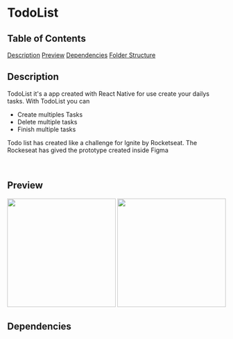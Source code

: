 # TodoList

## Table of Contents

[Description](#description)
[Preview](#preview)
[Dependencies](#dependencies)
[Folder Structure](#folder-structure)

## Description

TodoList it's a app created with React Native for use create your dailys tasks.
With TodoList you can

- Create multiples Tasks
- Delete multiple tasks
- Finish multiple tasks

Todo list has created like a challenge for Ignite by Rocketseat. The Rockeseat has gived the prototype created inside Figma

<br />

## Preview

<div align="center">
  <image src="https://user-images.githubusercontent.com/26945693/209747778-bd8ed590-930f-4702-b882-3de7e30cdf08.png" width="250" />
  <image src="https://user-images.githubusercontent.com/26945693/209747824-b423ce6c-b0ce-4ccd-9b19-15b5e8e450c5.png" width="250" />
</div>

## Dependencies
